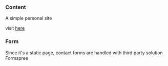 ### Content

A simple personal site <br/>

visit [here](https://leeludy.github.io/portfolio/)

### Form

Since it's a static page, contact forms are handled with third party solution Formspree

